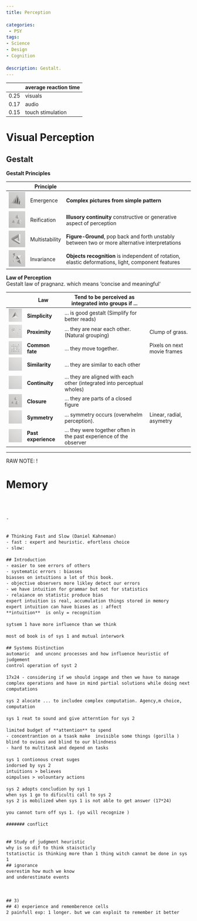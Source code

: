 ```yaml
---
title: Perception

categories:
 - PSY
tags:
- Science
- Design
- Cognition

description: Gestalt.
---
```



| | average reaction time |
|---|---|
0.25 | visuals
0.17 | audio
0.15 | touch stimulation




# Visual Perception

## Gestalt



**Gestalt Principles**

| |Principle |   |
| - | - |- |
![](/src/gestalt/emergencesmall.png) |Emergence | **Complex pictures from simple pattern**
![](/src/gestalt/reificationsmall.png) |Reification |  **Illusory continuity** constructive or generative aspect of perception
![](/src/gestalt/multistabilitysmall.png) |Multistability | **Figure-Ground**,  pop back and forth unstably between two or more alternative interpretations     
![](/src/gestalt/invariancesmall.png) |Invariance | **Objects recognition** is  independent of rotation, elastic deformations, light, component features



**Law of Perception**  
Gestalt law of pragnanz. which means ‘concise and meaningful‘

||Law |Tend to be perceived as integrated into groups if ... |  |
| - | - | - |- |
![](/src/gestalt/simplicitysmall.png)|**Simplicity** | ... is good gestalt  (Simplify for better reads)
![](/src/gestalt/proximsmall.png)|**Proximity** | ... they are near each other. (Natural grouping) | Clump of grass.
![](/src/gestalt/commonsmall.png)|**Common fate**  |... they move together. | Pixels on next movie frames
  ![](/src/gestalt/empty.png) | **Similarity** |  ... they are similar to each other
 ![](/src/gestalt/empty.png)  | **Continuity**|  ... they are aligned with each other (integrated into perceptual wholes)
![](/src/gestalt/reificationsmall.png) | **Closure**|  ... they are parts of a closed figure
 ![](/src/gestalt/empty.png)  | **Symmetry**| ... symmetry occurs (overwhelm perception). | Linear, radial, asymetry
 ![](/src/gestalt/empty.png)  | **Past experience** | ... they were together often in the past experience of the observer |


---



RAW NOTE: !



# Memory

```



-


# Thinking Fast and Slow (Daniel Kahneman)
- fast : expert and heuristic. efortless choice
- slow:

## Introduction
- easier to see errors of others
- systematic errors : biasses
biasses on intuitions a lot of this book.
- objective observers more likley detect our errors
- we have intuition for grammar but not for statistics
- relaiance on statistic produce bias
expert intuition is real, accumulation things stored in memory
expert intuition can have biases as : affect
**intuition**  is only = recognition

sytsem 1 have more influence than we think

most od book is of sys 1 and mutual interwork

## Systems Distinction
automaric  and unconc processes and how influence heuristic of judgement
control operation of syst 2

17x24 - considering if we should ingage and then we have to manage complex operations and have in mind partial solutions while doing next computations

sys 2 alocate ... to includee complex computation. Agency,m choice, computation

sys 1 reat to sound and give atterntion for sys 2

limited budget of **attention** to spend
- concentrantion on a tsask make  invisible some things (gorilla ) blind to ovious and blind to our blindness
- hard to multitask and depend on tasks

sys 1 contionous creat suges
indorsed by sys 2
intuitions > believes  
oimpulses > volountary actions

sys 2 adopts concludion by sys 1
when sys 1 go to dificulti call to sys 2
sys 2 is mobilized when sys 1 is not able to get answer (17*24)

you cannot turn off sys 1. (yo will recognize )

####### conflict


## Study of judgment heuristic
why is so dif to think staiscticly
tstatisctic is thinking more than 1 thing witch cannot be done in sys 1
## ignorance
overestim how much we know
and underestimate events



## 3)
## 4) experience and rememberence cells
2 painfull exp: 1 longer. but we can exploit to remember it better


```
